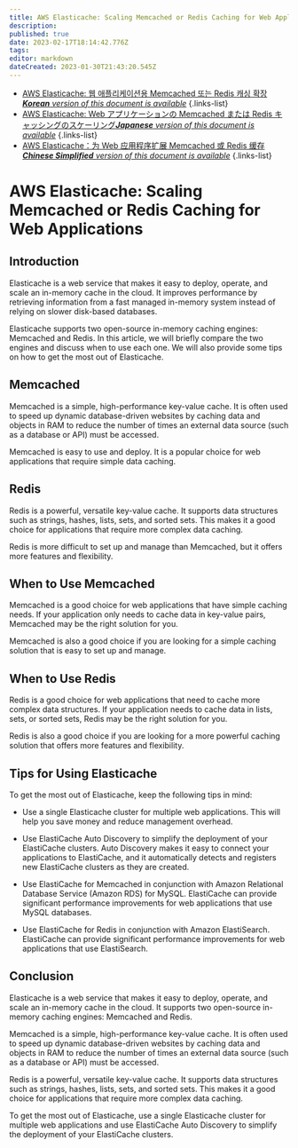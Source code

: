 ```yaml
---
title: AWS Elasticache: Scaling Memcached or Redis Caching for Web Applications
description: 
published: true
date: 2023-02-17T18:14:42.776Z
tags: 
editor: markdown
dateCreated: 2023-01-30T21:43:20.545Z
---
```


- [AWS Elasticache: 웹 애플리케이션용 Memcached 또는 Redis 캐싱 확장***Korean** version of this document is available*](/ko/Knowledge-base/Cloud/aws-elasticache-scaling-memcached-or-redis-caching-for-web-applications)
{.links-list}
- [AWS Elasticache: Web アプリケーションの Memcached または Redis キャッシングのスケーリング***Japanese** version of this document is available*](/ja/Knowledge-base/Cloud/aws-elasticache-scaling-memcached-or-redis-caching-for-web-applications)
{.links-list}
- [AWS Elasticache：为 Web 应用程序扩展 Memcached 或 Redis 缓存***Chinese Simplified** version of this document is available*](/zh/Knowledge-base/Cloud/aws-elasticache-scaling-memcached-or-redis-caching-for-web-applications)
{.links-list}


# AWS Elasticache: Scaling Memcached or Redis Caching for Web Applications 

## Introduction 

Elasticache is a web service that makes it easy to deploy, operate, and scale an in-memory cache in the cloud. It improves performance by retrieving information from a fast managed in-memory system instead of relying on slower disk-based databases. 

Elasticache supports two open-source in-memory caching engines: Memcached and Redis. In this article, we will briefly compare the two engines and discuss when to use each one. We will also provide some tips on how to get the most out of Elasticache.

## Memcached

Memcached is a simple, high-performance key-value cache. It is often used to speed up dynamic database-driven websites by caching data and objects in RAM to reduce the number of times an external data source (such as a database or API) must be accessed.

Memcached is easy to use and deploy. It is a popular choice for web applications that require simple data caching.

## Redis

Redis is a powerful, versatile key-value cache. It supports data structures such as strings, hashes, lists, sets, and sorted sets. This makes it a good choice for applications that require more complex data caching.

Redis is more difficult to set up and manage than Memcached, but it offers more features and flexibility.

## When to Use Memcached

Memcached is a good choice for web applications that have simple caching needs. If your application only needs to cache data in key-value pairs, Memcached may be the right solution for you.

Memcached is also a good choice if you are looking for a simple caching solution that is easy to set up and manage.

## When to Use Redis

Redis is a good choice for web applications that need to cache more complex data structures. If your application needs to cache data in lists, sets, or sorted sets, Redis may be the right solution for you.

Redis is also a good choice if you are looking for a more powerful caching solution that offers more features and flexibility.

## Tips for Using Elasticache

To get the most out of Elasticache, keep the following tips in mind:

- Use a single Elasticache cluster for multiple web applications. This will help you save money and reduce management overhead.

- Use ElastiCache Auto Discovery to simplify the deployment of your ElastiCache clusters. Auto Discovery makes it easy to connect your applications to ElastiCache, and it automatically detects and registers new ElastiCache clusters as they are created.

- Use ElastiCache for Memcached in conjunction with Amazon Relational Database Service (Amazon RDS) for MySQL. ElastiCache can provide significant performance improvements for web applications that use MySQL databases.

- Use ElastiCache for Redis in conjunction with Amazon ElastiSearch. ElastiCache can provide significant performance improvements for web applications that use ElastiSearch.

## Conclusion

Elasticache is a web service that makes it easy to deploy, operate, and scale an in-memory cache in the cloud. It supports two open-source in-memory caching engines: Memcached and Redis.

Memcached is a simple, high-performance key-value cache. It is often used to speed up dynamic database-driven websites by caching data and objects in RAM to reduce the number of times an external data source (such as a database or API) must be accessed.

Redis is a powerful, versatile key-value cache. It supports data structures such as strings, hashes, lists, sets, and sorted sets. This makes it a good choice for applications that require more complex data caching.

To get the most out of Elasticache, use a single Elasticache cluster for multiple web applications and use ElastiCache Auto Discovery to simplify the deployment of your ElastiCache clusters.